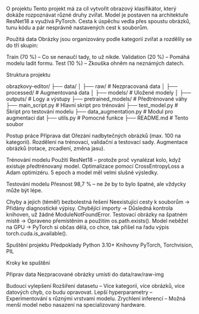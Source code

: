  O projektu
Tento projekt má za cíl vytvořit obrazový klasifikátor, který dokáže rozpoznávat různé druhy zvířat. Model je postaven na architektuře ResNet18 a využívá PyTorch. Cesta k úspěchu vedla přes spoustu obrázků, tunu kódu a pár nesprávně nastavených cest k souborům.

Použitá data
Obrázky jsou organizovány podle kategorií zvířat a rozdělily se do tří skupin:

Train (70 %) – Co se nenaučí tady, to už nikde.
Validation (20 %) – Pomáhá modelu ladit formu.
Test (10 %) – Zkouška ohněm na neznámých datech.

Struktura projektu

obrazkovy-editor/
├── data/
│   ├── raw/          # Nezpracovaná data
│   ├── processed/    # Augmentovaná data
│   ├── models/       # Uložené modely
│   ├── outputs/      # Logy a výstupy
├── pretrained_models/ # Předtrénované váhy
├── main_script.py     # Hlavní skript pro trénování
├── test_model.py      # Skript pro testování modelu
├── data_augmentation.py # Modul pro augmentaci dat
├── utils.py          # Pomocné funkce
├── README.md         # Tento soubor

Postup práce
Příprava dat
Ořezání nadbytečných obrázků (max. 100 na kategorii).
Rozdělení na trénovací, validační a testovací sady.
Augmentace obrázků (rotace, zrcadlení, změna jasu).

Trénování modelu
Použití ResNet18 – protože proč vynalézat kolo, když existuje předtrénovaný model.
Optimalizace pomocí CrossEntropyLoss a Adam optimizéru.
5 epoch a model měl velmi slušné výsledky.

Testování modelu
Přesnost 98,7 % – ne že by to bylo špatné, ale vždycky může být lépe.

Chyby a jejich (téměř) bezbolestná řešení
Neexistující cesty k souborům → Přidány diagnostické výpisy.
Chybějící importy → Důsledná kontrola knihoven, už žádné ModuleNotFoundError.
Testovací obrázky na špatném místě → Opraveno přemístěním a použitím os.path.exists().
Model neběžel na GPU → PyTorch si občas dělá, co chce, tak přišel na řadu výpis torch.cuda.is_available().

Spuštění projektu
Předpoklady
Python 3.10+
Knihovny PyTorch, Torchvision, PIL

 Kroky ke spuštění

Připrav data
Nezpracované obrázky umísti do data/raw/raw-img

Budoucí vylepšení
Rozšíření datasetu – Více kategorií, více obrázků, více datových chyb, co budu opravovat.
Lepší hyperparametry – Experimentování s různými vrstvami modelu.
Zrychlení inferencí – Možná menší model nebo nasazení na specializovaný hardware.